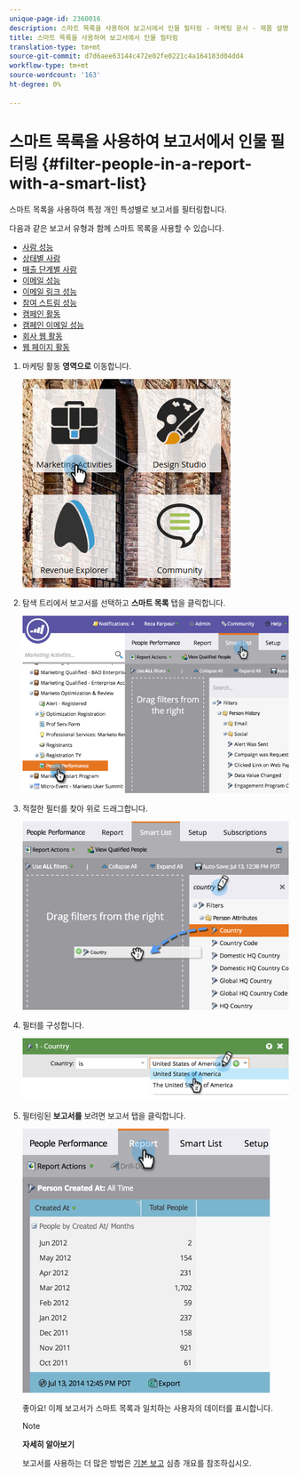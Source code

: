 ```yaml
---
unique-page-id: 2360016
description: 스마트 목록을 사용하여 보고서에서 인물 필터링 - 마케팅 문서 - 제품 설명서
title: 스마트 목록을 사용하여 보고서에서 인물 필터링
translation-type: tm+mt
source-git-commit: d7d6aee63144c472e02fe0221c4a164183d04dd4
workflow-type: tm+mt
source-wordcount: '163'
ht-degree: 0%

---
```



# 스마트 목록을 사용하여 보고서에서 인물 필터링 {#filter-people-in-a-report-with-a-smart-list}

스마트 목록을 사용하여 특정 개인 특성별로 보고서를 필터링합니다.

다음과 같은 보고서 유형과 함께 스마트 목록을 사용할 수 있습니다.

* [사람 성능](../../../../product-docs/reporting/basic-reporting/report-types/people-performance-report.md)
* [상태별 사람](../../../../product-docs/reporting/basic-reporting/report-types/people-by-status-report.md)
* [매출 단계별 사람](http://docs.marketo.com/display/DOCS/People+by+Revenue+Stage+Report)
* [이메일 성능](../../../../product-docs/email-marketing/email-programs/email-program-data/email-performance-report.md)
* [이메일 링크 성능](../../../../product-docs/email-marketing/email-programs/email-program-data/email-link-performance-report.md)
* [참여 스트림 성능](../../../../product-docs/email-marketing/drip-nurturing/reports-and-notifications/engagement-stream-performance-report.md)
* [캠페인 활동](../../../../product-docs/reporting/basic-reporting/report-types/campaign-activity-report.md)
* [캠페인 이메일 성능](../../../../product-docs/reporting/basic-reporting/report-types/campaign-email-performance-report.md)
* [회사 웹 활동](../../../../product-docs/reporting/basic-reporting/report-types/company-web-activity-report.md)
* [웹 페이지 활동](../../../../product-docs/reporting/basic-reporting/report-types/web-page-activity-report.md)

1. 마케팅 활동 **영역으로** 이동합니다.

   ![](assets/image2017-3-27-11-3a31-3a2.png)

1. 탐색 트리에서 보고서를 선택하고 **스마트 목록** 탭을 클릭합니다.

   ![](assets/image2017-3-27-14-3a12-3a53.png)

1. 적절한 필터를 찾아 위로 드래그합니다.

   ![](assets/image2017-3-27-14-3a13-3a46.png)

1. 필터를 구성합니다.

   ![](assets/image2014-9-16-12-3a35-3a50.png)

1. 필터링된 **보고서를** 보려면 보고서 탭을 클릭합니다.

   ![](assets/image2017-3-27-14-3a14-3a16.png)

   좋아요! 이제 보고서가 스마트 목록과 일치하는 사용자의 데이터를 표시합니다.

   >[!NOTE]
   >
   >**자세히 알아보기**
   >
   >
   >보고서를 사용하는 더 많은 방법은 [기본 보고](http://docs.marketo.com/display/docs/basic+reporting) 심층 개요를 참조하십시오.

